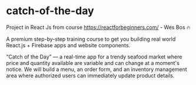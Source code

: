 # catch-of-the-day
Project in React Js from course https://reactforbeginners.com/ - Wes Bos 🔥

A premium step-by-step training course to get you building real world React.js + Firebase apps and website components.

“Catch of the Day” — a real-time app for a trendy seafood market where price and quantity available are variable and can change at a moment's notice. We will build a menu, an order form, and an inventory management area where authorized users can immediately update product details.
